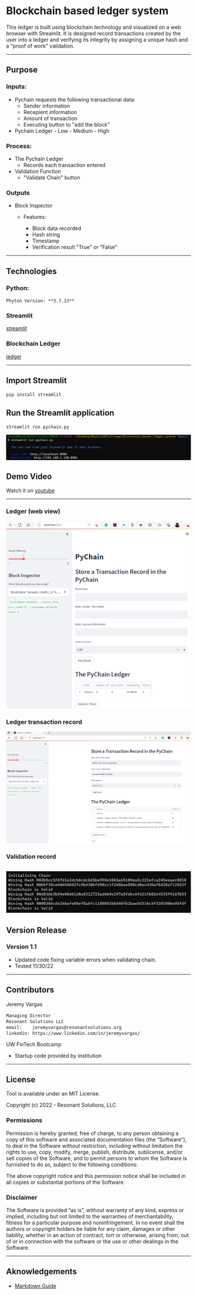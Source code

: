 # Blockchain based ledger system
This ledger is built using blockchain technology and visualized on a web browser with Streamlit.
It is designed record transactions created by the user into a ledger and verifying its integrity by assigning a unique hash and a "proof of work" validation. 

---
<!--Purpose -->
## Purpose

### Inputs:
- Pychain requests the following transactional data: 
    - Sender information
    - Recepient information
    - Amount of transaction
    - Executing button to "add the block"
- Pychain Ledger
        - Low
        - Medium
        - High

### Process:
- The Pychain Ledger
    - Records each transaction entered
- Validation Function
    - "Validate Chain" button

### Outputs
- Block Inspector
    - Features:

        - Block data recorded
        - Hash string
        - Timestamp
        - Verification result "True" or "False"


  
---
<!--Technologies -->
## Technologies
### Python:

    Phyton Version: **3.7.13**

### Streamlit
[streamlit](https://streamlit.io/)

### Blockchain Ledger
[ledger](https://www.investopedia.com/tech/what-cryptocurrency-public-ledger/)

---
<!--How to run -->
## Import Streamlit
    pip install streamlit

## Run the Streamlit application
    streamlit run pychain.py
![Run Pychain](images/run_block.png)

## Demo Video
Watch it on [youtube](https://youtu.be/457TewwhdeM)

---
<!--Demo -->
### Ledger (web view)
![Ledger view](images/ledger1.png)
### Ledger transaction record
![Ledger transactions and validation](images/ledger3.png)
### Validation record
![Validation record](images/validated.png)
---
<!--Version Release -->
## Version Release

### Version 1.1
-   Updated code fixing variable errors when validating chain.
-   Tested 11/30/22

---
<!--Contributors -->
## Contributors

Jeremy Vargas

    Managing Director
    Resonant Solutions LLC
    email:    jeremyvargas@resonantsolutions.org
    linkedin: https://www.linkedin.com/in/jeremyvargas/

UW FinTech Bootcamp
- Startup code provided by institution

---
<!--License -->
## License
Tool is available under an MIT License.

Copyright (c) 2022 - Resonant Solutions, LLC

### Permissions
Permission is hereby granted, free of charge, to any person obtaining a copy of this software and associated documentation files (the “Software”), to deal in the Software without restriction, including without limitation the rights to use, copy, modify, merge, publish, distribute, sublicense, and/or sell copies of the Software, and to permit persons to whom the Software is furnished to do so, subject to the following conditions:

The above copyright notice and this permission notice shall be included in all copies or substantial portions of the Software.
### Disclaimer
The Software is provided “as is”, without warranty of any kind, express or implied, including but not limited to the warranties of merchantability, fitness for a particular purpose and noninfringement. In no event shall the authors or copyright holders be liable for any claim, damages or other liability, whether in an action of contract, tort or otherwise, arising from, out of or in connection with the software or the use or other dealings in the Software.

---
<!--Aknowledgements -->
## Aknowledgements
* [Markdown Guide](https://www.markdownguide.org/basic-syntax/#reference-style-links)


<!-- MARKDOWN LINKS & IMAGES -->
<!-- https://www.markdownguide.org/basic-syntax/#reference-style-links -->